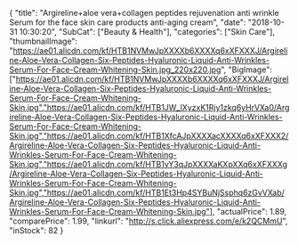 {
	"title": "Argireline+aloe vera+collagen peptides rejuvenation anti wrinkle Serum for the face skin care products anti-aging cream",
	"date": "2018-10-31 10:30:20",
	"SubCat": ["Beauty & Health"],
	"categories": ["Skin Care"],
	"thumbnailImage": "https://ae01.alicdn.com/kf/HTB1NVMwJpXXXXb6XXXXq6xXFXXXJ/Argireline-Aloe-Vera-Collagen-Six-Peptides-Hyaluronic-Liquid-Anti-Wrinkles-Serum-For-Face-Cream-Whitening-Skin.jpg_220x220.jpg",
	"BigImage": ["https://ae01.alicdn.com/kf/HTB1NVMwJpXXXXb6XXXXq6xXFXXXJ/Argireline-Aloe-Vera-Collagen-Six-Peptides-Hyaluronic-Liquid-Anti-Wrinkles-Serum-For-Face-Cream-Whitening-Skin.jpg","https://ae01.alicdn.com/kf/HTB1JW_lXyzxK1Rjy1zkq6yHrVXa0/Argireline-Aloe-Vera-Collagen-Six-Peptides-Hyaluronic-Liquid-Anti-Wrinkles-Serum-For-Face-Cream-Whitening-Skin.jpg","https://ae01.alicdn.com/kf/HTB1XfcAJpXXXXacXXXXq6xXFXXX2/Argireline-Aloe-Vera-Collagen-Six-Peptides-Hyaluronic-Liquid-Anti-Wrinkles-Serum-For-Face-Cream-Whitening-Skin.jpg","https://ae01.alicdn.com/kf/HTB1vY3qJpXXXXaKXpXXq6xXFXXXg/Argireline-Aloe-Vera-Collagen-Six-Peptides-Hyaluronic-Liquid-Anti-Wrinkles-Serum-For-Face-Cream-Whitening-Skin.jpg","https://ae01.alicdn.com/kf/HTB1Et3Hp4SYBuNjSsphq6zGvVXab/Argireline-Aloe-Vera-Collagen-Six-Peptides-Hyaluronic-Liquid-Anti-Wrinkles-Serum-For-Face-Cream-Whitening-Skin.jpg"],
	"actualPrice": 1.89,
	"comparePrice": 1.99,
	"linkurl": "http://s.click.aliexpress.com/e/k2QCMmU",
	"inStock": 82
}
